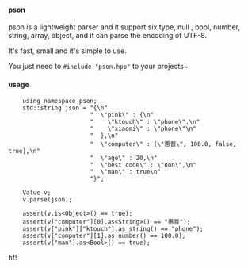 #### pson

pson is a lightweight parser and it support six type, null , bool, number, string, array, object, and it can parse the encoding of UTF-8.

It's fast, small and it's simple to use.

You just need to `#include "pson.hpp"` to your projects~

#### usage

```
    using namespace pson;
    std::string json = "{\n"
                       "  \"pink\" : {\n"
                       "    \"ktouch\" : \"phone\",\n"
                       "    \"xiaomi\" : \"phone\"\n"
                       "  },\n"
                       "  \"computer\" : [\"惠普\", 100.0, false, true],\n"
                       "  \"age\" : 20,\n"
                       "  \"best code\" : \"non\",\n"
                       "  \"man\" : true\n"
                       "}";

    Value v;
    v.parse(json);
    
    assert(v.is<Object>() == true);
    assert(v["computer"][0].as<String>() == "惠普");
    assert(v["pink"]["ktouch"].as_string() == "phone");
    assert(v["computer"][1].as_number() == 100.0);
    assert(v["man"].as<Bool>() == true);
```

hf!
